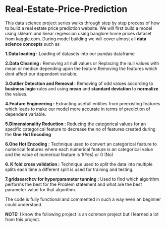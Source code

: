 # Real-Estate-Price-Prediction

This data science project series walks through step by step process of how to build a real estate price prediction website. We will first build a model using sklearn and linear regression using banglore home prices dataset from kaggle.com. During model building we will cover almost all **data science concepts** such as 


**1.Data loading  :** Loading of datasets into our pandas dataframe

**2.Data Cleaning :** Removing all null values or Replacing the null values with mean or median depending upon the feature.Removing the features which dont affect our  dependent variable. 

**3.Outlier Detection and Removal :**  Removing of odd values according to  **business logic** rules  and  using **mean** and **standard deviation** to **normalize** the values.

**4.Feature Engineering :** Extracting usefull entities from preexisting features which leads to make our model more accurate in terms of prediction of dependent variable.

**5.Dimensionality Reduction :** Reducing the categorical values for an specific categorical feature to decrease the no of features created during the **One Hot Encoding**

**6.One Hot Encoding :** Technique used to convert an categorical feature to numerical features where each numerical feature is an categorical value and the value of numerical feature is 1(Yes) or 0 (No)

**6. K fold cross validation :** Technique used to split the data into multiple splits each time a different split is used for training and testing.

**7.gridsearchcv for hyperparameter tunning :** Used to find which algorithm performs the best for the Problem statement and what are the best parameter value for that algorithm.


The code is fully functional and commented in such a way even an beginner could understand.

**NOTE:** I know the following project is an common project but I learned a lot from this project.
